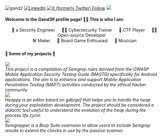 ![gand2](https://github.com/user-attachments/assets/56916c58-da1a-4c58-910f-e41e726c9de2)
[![LinkedIn](https://img.shields.io/badge/LinkedIn-%230077B5.svg?logo=linkedin&logoColor=white)](https://www.linkedin.com/in/riccardo-cardelli) [![X (formerly Twitter) Follow](https://img.shields.io/twitter/follow/gand3lf)](https://x.com/gand3lf) [![](https://img.shields.io/badge/-HackMD-orange)](https://hackmd.io/@gand3lf)
#### Welcome in the Gand3lf profile page! 🧙‍♂️ This is who I am:
<div align="center">
&emsp; 🔐 a Security Engineer  
&emsp; 🧑‍🏫 Cybersecurity Trainer  
&emsp; 🧩 CTF Player  
&emsp; 👨‍💻 Open-source Developer  <br>
&emsp; 🛠 Maker  
&emsp; 🎲 Board Game Enthusiast  
&emsp; 🎸 Musician  
</div>

#### 📜 Some of my projects 📜
<a href="https://github.com/mindedsecurity/semgrep-rules-android-security"><img src="https://badgen.net/github/stars/mindedsecurity/semgrep-rules-android-security?label=Semgrep%20Rules%20for%20Android%20Security&color=orange" /></a>  
_This project is a compilation of Semgrep rules derived from the OWASP Mobile Application Security Testing Guide (MASTG) specifically for Android applications.
The aim is to enhance and support Mobile Application Penetration Testing (MAPT) activities conducted by the ethical hacker community._  
<a href="https://github.com/gand3lf/heappy"><img src="https://badgen.net/github/stars/gand3lf/heappy?label=Heappy" /></a>  
_Heappy is an editor based on gdb/gef that helps you to handle the heap during your exploitation development.
The project should be considered a didactic tool useful to understand the evolution of the heap during the process life cycle._  
<a href="https://github.com/gand3lf/semgrepper"><img src="https://badgen.net/github/stars/gand3lf/semgrepper?label=Semgrepper&color=green" /></a>  
_Semgrepper is a Burp Suite extension to allow users to include Semgrep results to extend the checks in use by the passive scanner._
<!--
<p align="center">
  <img src="https://github-readme-stats.vercel.app/api?username=gand3lf&theme=dark&hide_border=false&include_all_commits=false&count_private=false">
</p>
-->
